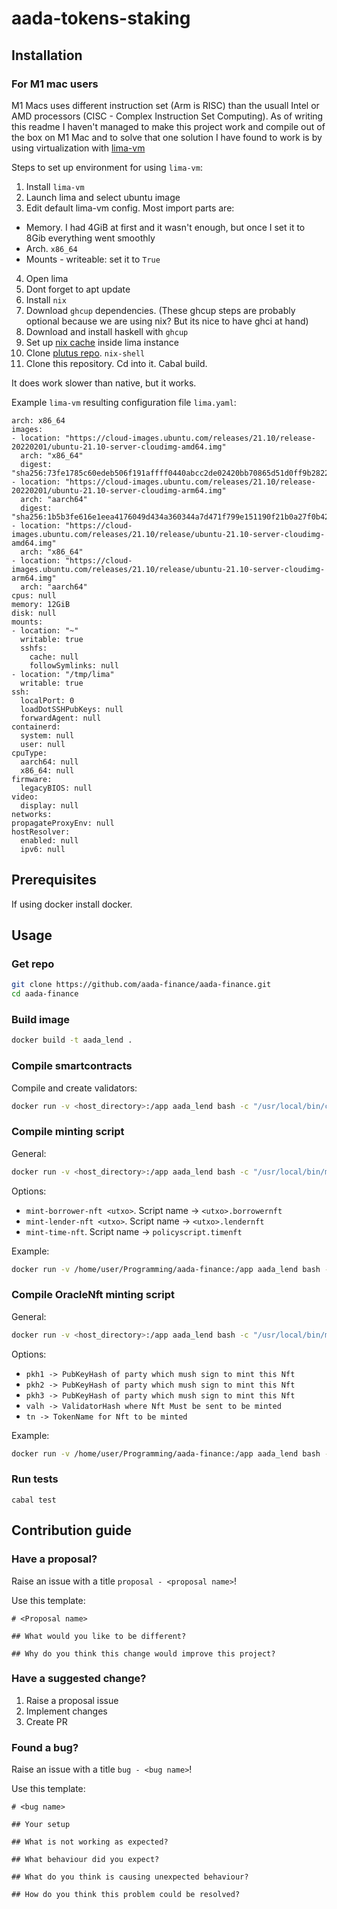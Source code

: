 # aada-tokens-staking

## Installation

### For M1 mac users

M1 Macs uses different instruction set (Arm is RISC) than the usuall Intel or AMD processors (CISC - Complex Instruction Set Computing).
As of writing this readme I haven't managed to make this project work and compile out of the box on M1 Mac and to solve that one solution I have found to work is by using virtualization with 
[lima-vm](https://github.com/lima-vm/lima)

Steps to set up environment for using `lima-vm`:

1. Install `lima-vm`
2. Launch lima and select ubuntu image
3. Edit default lima-vm config. Most import parts are:
  - Memory. I had 4GiB at first and it wasn't enough, but once I set it to 8Gib everything went smoothly
  - Arch. `x86_64`
  - Mounts - writeable: set it to `True`
4. Open lima
5. Dont forget to apt update
6. Install `nix`
7. Download `ghcup` dependencies. (These ghcup steps are probably optional because we are using nix? But its nice to have ghci at hand)
8. Download and install haskell with `ghcup`
9. Set up [nix cache](https://github.com/input-output-hk/plutus-apps#nix-1) inside lima instance
10. Clone [plutus repo](https://github.com/input-output-hk/plutus-apps). `nix-shell`
11. Clone this repository. Cd into it. Cabal build.

It does work slower than native, but it works.

Example `lima-vm` resulting configuration file `lima.yaml`:
```
arch: x86_64
images:
- location: "https://cloud-images.ubuntu.com/releases/21.10/release-20220201/ubuntu-21.10-server-cloudimg-amd64.img"
  arch: "x86_64"
  digest: "sha256:73fe1785c60edeb506f191affff0440abcc2de02420bb70865d51d0ff9b28223"
- location: "https://cloud-images.ubuntu.com/releases/21.10/release-20220201/ubuntu-21.10-server-cloudimg-arm64.img"
  arch: "aarch64"
  digest: "sha256:1b5b3fe616e1eea4176049d434a360344a7d471f799e151190f21b0a27f0b424"
- location: "https://cloud-images.ubuntu.com/releases/21.10/release/ubuntu-21.10-server-cloudimg-amd64.img"
  arch: "x86_64"
- location: "https://cloud-images.ubuntu.com/releases/21.10/release/ubuntu-21.10-server-cloudimg-arm64.img"
  arch: "aarch64"
cpus: null
memory: 12GiB
disk: null
mounts:
- location: "~"
  writable: true
  sshfs:
    cache: null
    followSymlinks: null
- location: "/tmp/lima"
  writable: true
ssh:
  localPort: 0
  loadDotSSHPubKeys: null
  forwardAgent: null
containerd:
  system: null
  user: null
cpuType:
  aarch64: null
  x86_64: null
firmware:
  legacyBIOS: null
video:
  display: null
networks:
propagateProxyEnv: null
hostResolver:
  enabled: null
  ipv6: null
```

## Prerequisites

If using docker install docker.

## Usage

### Get repo

```bash
git clone https://github.com/aada-finance/aada-finance.git
cd aada-finance
```

### Build image

```bash
docker build -t aada_lend .
```

### Compile smartcontracts

Compile and create validators:

```bash
docker run -v <host_directory>:/app aada_lend bash -c "/usr/local/bin/compile-validators <validation_script_name>"
```

### Compile minting script

General:
```bash
docker run -v <host_directory>:/app aada_lend bash -c "/usr/local/bin/mint-<option>-nft <minting_script_name> <utxo>"
```

Options:
- `mint-borrower-nft <utxo>`. Script name -> `<utxo>.borrowernft`
- `mint-lender-nft <utxo>`. Script name -> `<utxo>.lendernft`
- `mint-time-nft`. Script name -> `policyscript.timenft`

Example:
```bash
docker run -v /home/user/Programming/aada-finance:/app aada_lend bash -c "/usr/local/bin/mint-lender-nft 0a630191d2ba7fa96ecdc9096b826a1f9c210028e02fabc9c0288e2e37d3e2b8#0.borrowernft"
```

### Compile OracleNft minting script

General:
```bash
docker run -v <host_directory>:/app aada_lend bash -c "/usr/local/bin/mint-oracle-nft <pkh1> <pkh2> <pkh3> <valh> <tn>"
```

Options:
- `pkh1 -> PubKeyHash of party which mush sign to mint this Nft`
- `pkh2 -> PubKeyHash of party which mush sign to mint this Nft`
- `pkh3 -> PubKeyHash of party which mush sign to mint this Nft`
- `valh -> ValidatorHash where Nft Must be sent to be minted`
- `tn -> TokenName for Nft to be minted`

Example:
```bash
docker run -v /home/user/Programming/aada-finance:/app aada_lend bash -c "/usr/local/bin/mint-oracle-nft ff ff ff ff ff"
```

### Run tests

```
cabal test
```

## Contribution guide

### Have a proposal?

Raise an issue with a title `proposal - <proposal name>`!

Use this template:
```
# <Proposal name>

## What would you like to be different?

## Why do you think this change would improve this project?
```

### Have a suggested change?

1. Raise a proposal issue
2. Implement changes
3. Create PR

### Found a bug?

Raise an issue with a title `bug - <bug name>`!

Use this template:
```
# <bug name>

## Your setup

## What is not working as expected?

## What behaviour did you expect?

## What do you think is causing unexpected behaviour?

## How do you think this problem could be resolved?
```
